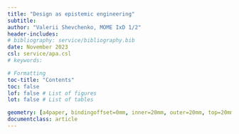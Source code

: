 ```yaml
---
title: "Design as epistemic engineering"
subtitle: 
author: "Valerii Shevchenko, MOME IxD 1/2"
header-includes:
# bibliography: service/bibliography.bib
date: November 2023
csl: service/apa.csl
# keywords: 

# Formatting
toc-title: "Contents"
toc: false
lof: false # List of figures
lot: false # List of tables

geometry: [a4paper, bindingoffset=0mm, inner=20mm, outer=20mm, top=20mm, bottom=20mm] # See https://ctan.org/pkg/geometry
documentclass: article
---
```

